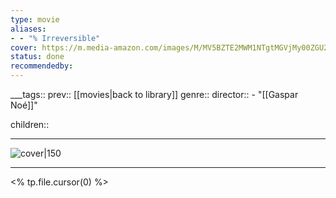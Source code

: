```yaml
---
type: movie
aliases:
- - "% Irreversible"
cover: https://m.media-amazon.com/images/M/MV5BZTE2MWM1NTgtMGVjMy00ZGU2LWE4YTUtNTRlNWRhZWE2NmM0XkEyXkFqcGc@._V1_SX300.jpg
status: done
recommendedby:
---
```

___tags:: prev:: [[movies|back to library]]
genre::
director:: - "[[Gaspar Noé]]"
  
children::
___
![cover|150](https://m.media-amazon.com/images/M/MV5BZTE2MWM1NTgtMGVjMy00ZGU2LWE4YTUtNTRlNWRhZWE2NmM0XkEyXkFqcGc@._V1_SX300.jpg)
___
<% tp.file.cursor(0) %>

